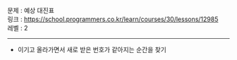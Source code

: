 문제 : 예상 대진표
<br>
링크 : https://school.programmers.co.kr/learn/courses/30/lessons/12985
<br>
레벨 : 2

---

- 이기고 올라가면서 새로 받은 번호가 같아지는 순간을 찾기
